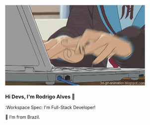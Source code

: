 <div style="align-items: center "><img src="https://github.com/rodrigodevelop-tech/rodrigodevelop-tech/blob/main/1869.gif" ></div>

### Hi Devs, I'm Rodrigo Alves 👋

:Workspace Spec: I'm Full-Stack Developer!

:house_with_garden: I’m from Brazil.
